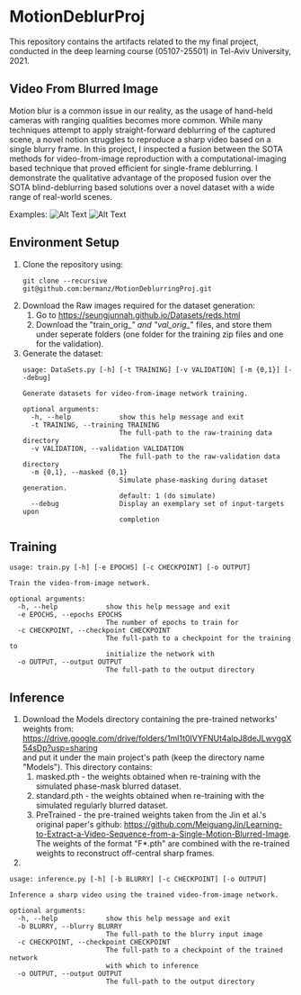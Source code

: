 # MotionDeblurProj
This repository contains the artifacts related to the my final project, conducted in the deep learning course (05107-25501) in Tel-Aviv University, 2021.

## Video From Blurred Image
Motion blur is a common issue in our reality, as the usage of hand-held cameras with ranging qualities becomes more common. While many techniques attempt to apply straight-forward deblurring of the captured scene, a novel notion struggles to reproduce a sharp video based on a single blurry frame. In this project, I inspected a fusion between the SOTA methods for video-from-image reproduction with a computational-imaging based technique that proved efficient for single-frame deblurring. I demonstrate the qualitative advantage of the proposed fusion over the SOTA blind-deblurring based solutions over a novel dataset with a wide range of real-world scenes.

Examples:
![Alt Text](Examples/1253/comb.gif)
![Alt Text](Examples/515/comb.gif)

## Environment Setup
1. Clone the repository using:
   ```
   git clone --recursive git@github.com:bermanz/MotionDeblurringProj.git
   ```  
1. Download the Raw images required for the dataset generation:
   1. Go to https://seungjunnah.github.io/Datasets/reds.html
   1. Download the "train_orig_*" and "val_orig_*" files, and store them under seperate folders (one folder for the training zip files and one for the validation).
1. Generate the dataset:
   ```
   usage: DataSets.py [-h] [-t TRAINING] [-v VALIDATION] [-m {0,1}] [--debug]

   Generate datasets for video-from-image network training.

   optional arguments:
     -h, --help            show this help message and exit
     -t TRAINING, --training TRAINING
                           The full-path to the raw-training data directory
     -v VALIDATION, --validation VALIDATION
                           The full-path to the raw-validation data directory
     -m {0,1}, --masked {0,1}
                           Simulate phase-masking during dataset generation.
                           default: 1 (do simulate)
     --debug               Display an exemplary set of input-targets upon
                           completion
   ``` 
    
## Training
   ```
   usage: train.py [-h] [-e EPOCHS] [-c CHECKPOINT] [-o OUTPUT]

   Train the video-from-image network.
   
   optional arguments:
     -h, --help            show this help message and exit
     -e EPOCHS, --epochs EPOCHS
                           The number of epochs to train for
     -c CHECKPOINT, --checkpoint CHECKPOINT
                           The full-path to a checkpoint for the training to
                           initialize the network with
     -o OUTPUT, --output OUTPUT
                           The full-path to the output directory
   ``` 
## Inference
   1. Download the Models directory containing the pre-trained networks' weights from:
   https://drive.google.com/drive/folders/1ml1t0IVYFNUt4alpJ8deJLwvggX54sDp?usp=sharing  
   and put it under the main project's path (keep the directory name "Models"). This directory contains:
      1. masked.pth - the weights obtained when re-training with the simulated phase-mask blurred dataset.
      2. standard.pth - the weights obtained when re-training with the simulated regularly blurred dataset.
      3. PreTrained - the pre-trained weights taken from the Jin et al.'s original paper's github: https://github.com/MeiguangJin/Learning-to-Extract-a-Video-Sequence-from-a-Single-Motion-Blurred-Image. The weights of the format "F*.pth" are combined with the re-trained weights to reconstruct off-central sharp frames.
   1.
   ```
   usage: inference.py [-h] [-b BLURRY] [-c CHECKPOINT] [-o OUTPUT]

   Inference a sharp video using the trained video-from-image network.
   
   optional arguments:
     -h, --help            show this help message and exit
     -b BLURRY, --blurry BLURRY
                           The full-path to the blurry input image
     -c CHECKPOINT, --checkpoint CHECKPOINT
                           The full-path to a checkpoint of the trained network
                           with which to inference
     -o OUTPUT, --output OUTPUT
                           The full-path to the output directory
   ``` 
